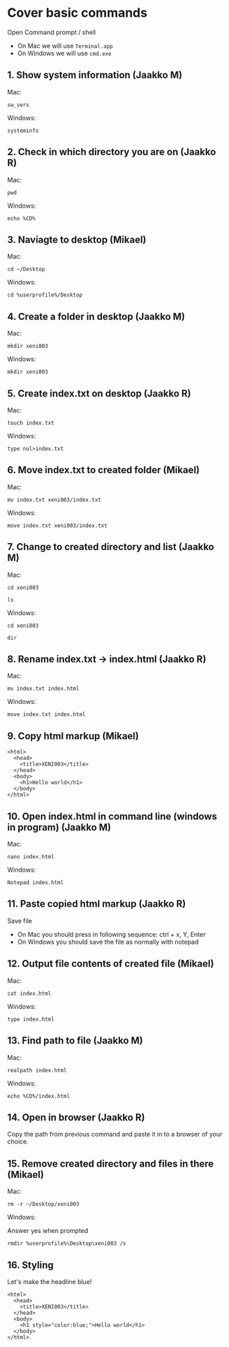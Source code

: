 # Cover basic commands

Open Command prompt / shell

- On Mac we will use `Terminal.app`
- On Windows we will use `cmd.exe`

## 1. Show system information (Jaakko M)

Mac:

```
sw_vers
```

Windows:

```
systeminfo
```

## 2. Check in which directory you are on (Jaakko R)

Mac:

```
pwd
```

Windows:

```
echo %CD%
```

## 3. Naviagte to desktop (Mikael)

Mac:

```
cd ~/Desktop
```

Windows:

```
cd %userprofile%/Desktop
```

## 4. Create a folder in desktop (Jaakko M)

Mac:

```
mkdir xeni003
```

Windows:

```
mkdir xeni003
```

## 5. Create index.txt on desktop (Jaakko R)

Mac:

```
touch index.txt
```

Windows:

```
type nul>index.txt
```

## 6. Move index.txt to created folder (Mikael)

Mac:

```
mv index.txt xeni003/index.txt
```

Windows:

```
move index.txt xeni003/index.txt
```

## 7. Change to created directory and list (Jaakko M)

Mac:

```
cd xeni003
```

```
ls
```

Windows:

```
cd xeni003
```

```
dir
```

## 8. Rename index.txt -> index.html (Jaakko R)

Mac:

```
mv index.txt index.html
```

Windows:

```
move index.txt index.html
```

## 9. Copy html markup (Mikael)

```
<html>
  <head>
    <title>XENI003</title>
  </head>
  <body>
    <h1>Hello world</h1>
  </body>
</html>
```

## 10. Open index.html in command line (windows in program) (Jaakko M)

Mac:

```
nano index.html
```

Windows:

```
Notepad index.html
```

## 11. Paste copied html markup (Jaakko R)

Save file

- On Mac you should press in following sequence: ctrl + x, Y, Enter
- On Windows you should save the file as normally with notepad

## 12. Output file contents of created file (Mikael)

Mac:

```
cat index.html
```

Windows:

```
type index.html
```

## 13. Find path to file (Jaakko M)

Mac:

```
realpath index.html
```

Windows:

```
echo %CD%/index.html
```

## 14. Open in browser (Jaakko R)

Copy the path from previous command and paste it in to a browser of your choice.

## 15. Remove created directory and files in there (Mikael)

Mac:

```
rm -r ~/Desktop/xeni003
```

Windows:

Answer yes when prompted

```
rmdir %userprofile%\Desktop\xeni003 /s
```

## 16. Styling

Let's make the headline blue!

```
<html>
  <head>
    <title>XENI003</title>
  </head>
  <body>
    <h1 style="color:blue;">Hello world</h1>
  </body>
</html>
```
